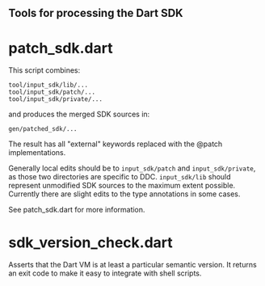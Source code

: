 ## Tools for processing the Dart SDK

# patch_sdk.dart

This script combines:

    tool/input_sdk/lib/...
    tool/input_sdk/patch/...
    tool/input_sdk/private/...

and produces the merged SDK sources in:

    gen/patched_sdk/...

The result has all "external" keywords replaced with the @patch implementations.

Generally local edits should be to `input_sdk/patch` and `input_sdk/private`,
as those two directories are specific to DDC. `input_sdk/lib` should represent
unmodified SDK sources to the maximum extent possible. Currently there are
slight edits to the type annotations in some cases.

See patch_sdk.dart for more information.

# sdk_version_check.dart

Asserts that the Dart VM is at least a particular semantic version.
It returns an exit code to make it easy to integrate with shell scripts.
